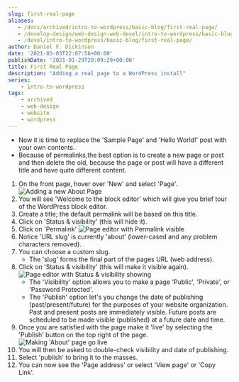 ```yaml
---
slug: first-real-page
aliases:
   - /docs/archived/intro-to-wordpress/basic-blog/first-real-page/
   - /develop-design/web-design-web-devel/intro-to-wordpress/basic-blog/first-real-page/
   - /devel/intro-to-wordpress/basic-blog/first-real-page/
author: Daniel F. Dickinson
date: '2021-03-03T22:07:56+00:00'
publishDate: '2021-01-29T20:09:29+00:00'
title: First Real Page
description: "Adding a real page to a WordPress install"
series:
    - intro-to-wordpress
tags:
    - archived
    - web-design
    - website
    - wordpress
---
```


* Now it is time to replace the 'Sample Page' and 'Hello World!' post with your own contents.
* Because of permalinks,the best option is to create a new page or post and then delete the old, because the page or post will have a different title and have quite different content.

1. On the front page, hover over 'New' and select 'Page'.
   ![Adding a new About Page](../../../assets/images/2021/01/index-32_1-png-1-1024x597.png)
2. You will see 'Welcome to the block editor' which will give you brief tour of the WordPress block editor.
3. Create a title; the default permalink will be based on this title.
4. Click on 'Status & visibility' (this will hide it).
5. Click on 'Permalink'
   ![Page editor with Permalink visible](../../../assets/images/2021/01/index-33_1-png-1.png)
6. Notice 'URL slug' is currently 'about' (lower-cased and any problem characters removed).
7. You can choose a custom slug.
   * The 'slug' forms the final part of the pages URL (web address).
8. Click on 'Status & visibility' (this will make it visible again).
   ![Page editor with Status & visibility showing](../../../assets/images/2021/01/index-34_1-png-1.png)
   * The 'Visibility' option allows you to make a page 'Public', 'Private', or 'Password Protected'.
   * The 'Publish' option let's you change the date of publishing (past/present/future) for the purposes of your website organization. Past and present posts are immediately visible. Future posts are scheduled to be made visible (published) at a future date and time.
9. Once you are satisfied with the page make it 'live' by selecting the 'Publish' button on the top right of the page.
   ![Making 'About' page go live](../../../assets/images/2021/01/index-35_1-png-1.png)
10. You will then be asked to double-check visibility and date of publishing.
11. Select 'publish' to bring it to the masses.
12. You can now see the 'Page address' or select 'View page' or 'Copy Link'.
